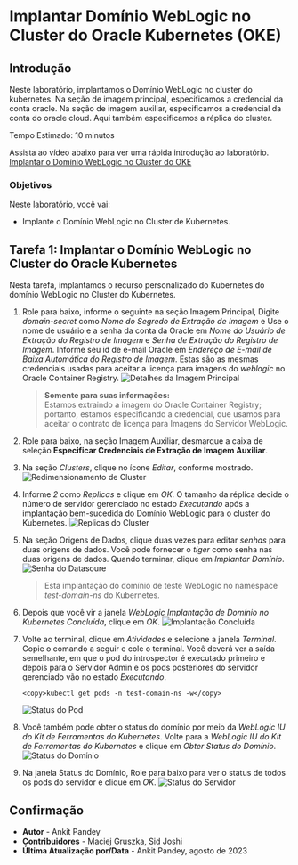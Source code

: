 # Implantar Domínio WebLogic no Cluster do Oracle Kubernetes (OKE)

## Introdução

Neste laboratório, implantamos o Domínio WebLogic no cluster do kubernetes. Na seção de imagem principal, especificamos a credencial da conta oracle. Na seção de imagem auxiliar, especificamos a credencial da conta do oracle cloud. Aqui também especificamos a réplica do cluster.

Tempo Estimado: 10 minutos

Assista ao vídeo abaixo para ver uma rápida introdução ao laboratório. [Implantar o Domínio WebLogic no Cluster do OKE](videohub:1_wz94de1l)

### Objetivos

Neste laboratório, você vai:

*   Implante o Domínio WebLogic no Cluster de Kubernetes.

## Tarefa 1: Implantar o Domínio WebLogic no Cluster do Oracle Kubernetes

Nesta tarefa, implantamos o recurso personalizado do Kubernetes do domínio WebLogic no Cluster do Kubernetes.

1.  Role para baixo, informe o seguinte na seção Imagem Principal, Digite _domain-secret_ como _Nome do Segredo de Extração de Imagem_ e Use o nome de usuário e a senha da conta da Oracle em _Nome do Usuário de Extração do Registro de Imagem_ e _Senha de Extração do Registro de Imagem_. Informe seu id de e-mail Oracle em _Endereço de E-mail de Baixa Automática do Registro de Imagem_. Estas são as mesmas credenciais usadas para aceitar a licença para imagens do _weblogic_ no Oracle Container Registry. ![Detalhes da Imagem Principal](images/primary-image-details.png)
    
    > **Somente para suas informações:**  
    > Estamos extraindo a imagem do Oracle Container Registry; portanto, estamos especificando a credencial, que usamos para aceitar o contrato de licença para Imagens do Servidor WebLogic.
    
2.  Role para baixo, na seção Imagem Auxiliar, desmarque a caixa de seleção **Especificar Credenciais de Extração de Imagem Auxiliar**.
    
3.  Na seção _Clusters_, clique no ícone _Editar_, conforme mostrado. ![Redimensionamento de Cluster](images/cluster-resize.png)
    
4.  Informe _2_ como _Replicas_ e clique em _OK_. O tamanho da réplica decide o número de servidor gerenciado no estado _Executando_ após a implantação bem-sucedida do Domínio WebLogic para o cluster do Kubernetes. ![Replicas do Cluster](images/cluster-replicas.png)
    
5.  Na seção Origens de Dados, clique duas vezes para editar _senhas_ para duas origens de dados. Você pode fornecer o _tiger_ como senha nas duas origens de dados. Quando terminar, clique em _Implantar Domínio_. ![Senha do Datasoure](images/datasource-password.png)
    
    > Esta implantação do domínio de teste WebLogic no namespace _test-domain-ns_ do Kubernetes.
    
6.  Depois que você vir a janela _WebLogic Implantação de Domínio no Kubernetes Concluída_, clique em _OK_. ![Implantação Concluída](images/deployment-complete.png)
    
7.  Volte ao terminal, clique em _Atividades_ e selecione a janela _Terminal_. Copie o comando a seguir e cole o terminal. Você deverá ver a saída semelhante, em que o pod do introspector é executado primeiro e depois para o Servidor Admin e os pods posteriores do servidor gerenciado vão no estado _Executando_.
    
        <copy>kubectl get pods -n test-domain-ns -w</copy>
        
    
    ![Status do Pod](images/pod-status.png)
    
8.  Você também pode obter o status do domínio por meio da _WebLogic IU do Kit de Ferramentas do Kubernetes_. Volte para a _WebLogic IU do Kit de Ferramentas do Kubernetes_ e clique em _Obter Status do Domínio_. ![Status do Domínio](images/domain-status.png)
    
9.  Na janela Status do Domínio, Role para baixo para ver o status de todos os pods do servidor e clique em _OK_. ![Status do Servidor](images/server-status.png)
    

## Confirmação

*   **Autor** - Ankit Pandey
*   **Contribuidores** - Maciej Gruszka, Sid Joshi
*   **Última Atualização por/Data** - Ankit Pandey, agosto de 2023